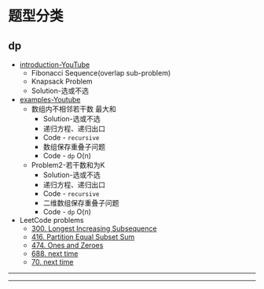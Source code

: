 # 题型分类
## dp
* [introduction-YouTube](https://www.youtube.com/watch?v=1BAsAgdx7Ac) 
    *  Fibonacci Sequence(overlap sub-problem)
    *  Knapsack Problem
    *  Solution-选或不选 
* [examples-Youtube](https://www.youtube.com/watch?v=Jakbj4vaIbE)
    * 数组内不相邻若干数 最大和  
        * Solution-选或不选 
        * 递归方程、递归出口  
        * Code - `recursive`  
        * 数组保存重叠子问题  
        * Code - `dp` O(n)
    * Problem2-若干数和为K
        * Solution-选或不选
        * 递归方程、递归出口 
        * Code - `recursive`
        * 二维数组保存重叠子问题
        * Code - `dp` O(n)       
* LeetCode problems
    *  [300. Longest Increasing Subsequence](http://weibo.com/ihubo)
    *  [416. Partition Equal Subset Sum](http://weibo.com/ihubo)
    *  [474. Ones and Zeroes](http://weibo.com/ihubo)
    *  [688. next time](http://weibo.com/ihubo)
    *  [70. next time](http://weibo.com/ihubo)
***
***
